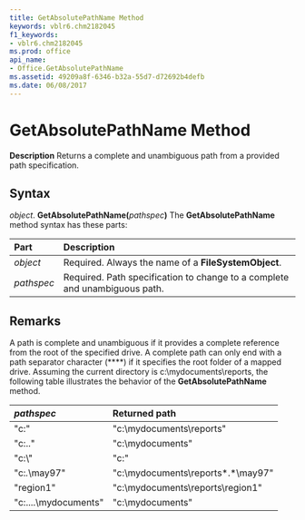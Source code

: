 ```yaml
---
title: GetAbsolutePathName Method
keywords: vblr6.chm2182045
f1_keywords:
- vblr6.chm2182045
ms.prod: office
api_name:
- Office.GetAbsolutePathName
ms.assetid: 49209a8f-6346-b32a-55d7-d72692b4defb
ms.date: 06/08/2017
---
```



# GetAbsolutePathName Method



 **Description**
Returns a complete and unambiguous path from a provided path specification.

## Syntax

_object_. **GetAbsolutePathName(**_pathspec_**)**
The  **GetAbsolutePathName** method syntax has these parts:


|**Part**|**Description**|
|:-----|:-----|
| _object_|Required. Always the name of a  **FileSystemObject**.|
| _pathspec_|Required. Path specification to change to a complete and unambiguous path.|

## Remarks

A path is complete and unambiguous if it provides a complete reference from the root of the specified drive. A complete path can only end with a path separator character (**\**) if it specifies the root folder of a mapped drive.
Assuming the current directory is c:\mydocuments\reports, the following table illustrates the behavior of the  **GetAbsolutePathName** method.


|**_pathspec_**|**Returned path**|
|:-----|:-----|
|"c:"|"c:\mydocuments\reports"|
|"c:.."|"c:\mydocuments"|
|"c:\\\"|"c:\"|
|"c:*.*\may97"|"c:\mydocuments\reports\*.*\may97"|
|"region1"|"c:\mydocuments\reports\region1"|
|"c:\..\..\mydocuments"|"c:\mydocuments"|

